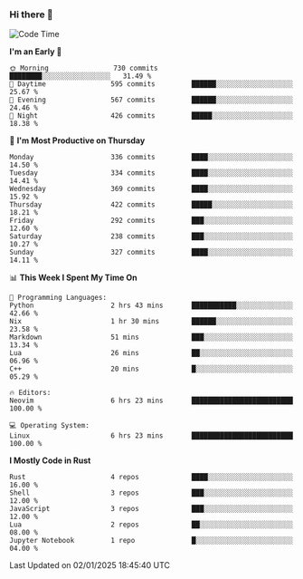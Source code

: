 ### Hi there 👋
<!--START_SECTION:waka-->
![Code Time](http://img.shields.io/badge/Code%20Time-369%20hrs%2039%20mins-blue)

**I'm an Early 🐤** 

```text
🌞 Morning                730 commits         ████████░░░░░░░░░░░░░░░░░   31.49 % 
🌆 Daytime                595 commits         ██████░░░░░░░░░░░░░░░░░░░   25.67 % 
🌃 Evening                567 commits         ██████░░░░░░░░░░░░░░░░░░░   24.46 % 
🌙 Night                  426 commits         █████░░░░░░░░░░░░░░░░░░░░   18.38 % 
```
📅 **I'm Most Productive on Thursday** 

```text
Monday                   336 commits         ████░░░░░░░░░░░░░░░░░░░░░   14.50 % 
Tuesday                  334 commits         ████░░░░░░░░░░░░░░░░░░░░░   14.41 % 
Wednesday                369 commits         ████░░░░░░░░░░░░░░░░░░░░░   15.92 % 
Thursday                 422 commits         █████░░░░░░░░░░░░░░░░░░░░   18.21 % 
Friday                   292 commits         ███░░░░░░░░░░░░░░░░░░░░░░   12.60 % 
Saturday                 238 commits         ███░░░░░░░░░░░░░░░░░░░░░░   10.27 % 
Sunday                   327 commits         ████░░░░░░░░░░░░░░░░░░░░░   14.11 % 
```


📊 **This Week I Spent My Time On** 

```text
💬 Programming Languages: 
Python                   2 hrs 43 mins       ███████████░░░░░░░░░░░░░░   42.66 % 
Nix                      1 hr 30 mins        ██████░░░░░░░░░░░░░░░░░░░   23.58 % 
Markdown                 51 mins             ███░░░░░░░░░░░░░░░░░░░░░░   13.34 % 
Lua                      26 mins             ██░░░░░░░░░░░░░░░░░░░░░░░   06.96 % 
C++                      20 mins             █░░░░░░░░░░░░░░░░░░░░░░░░   05.29 % 

🔥 Editors: 
Neovim                   6 hrs 23 mins       █████████████████████████   100.00 % 

💻 Operating System: 
Linux                    6 hrs 23 mins       █████████████████████████   100.00 % 
```

**I Mostly Code in Rust** 

```text
Rust                     4 repos             ████░░░░░░░░░░░░░░░░░░░░░   16.00 % 
Shell                    3 repos             ███░░░░░░░░░░░░░░░░░░░░░░   12.00 % 
JavaScript               3 repos             ███░░░░░░░░░░░░░░░░░░░░░░   12.00 % 
Lua                      2 repos             ██░░░░░░░░░░░░░░░░░░░░░░░   08.00 % 
Jupyter Notebook         1 repo              █░░░░░░░░░░░░░░░░░░░░░░░░   04.00 % 
```




 Last Updated on 02/01/2025 18:45:40 UTC
<!--END_SECTION:waka-->

<!--
**YoganshSharma/YoganshSharma** is a ✨ _special_ ✨ repository because its `README.md` (this file) appears on your GitHub profile.

Here are some ideas to get you started:

- 🔭 I’m currently working on ...
- 🌱 I’m currently learning ...
- 👯 I’m looking to collaborate on ...
- 🤔 I’m looking for help with ...
- 💬 Ask me about ...
- 📫 How to reach me: ...
- 😄 Pronouns: ...
- ⚡ Fun fact: ...
-->
